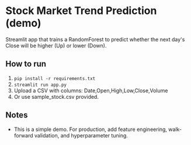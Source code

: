 # Stock Market Trend Prediction (demo)

Streamlit app that trains a RandomForest to predict whether the next day's Close will be higher (Up) or lower (Down).

## How to run
1. `pip install -r requirements.txt`
2. `streamlit run app.py`
3. Upload a CSV with columns: Date,Open,High,Low,Close,Volume
4. Or use sample_stock.csv provided.

## Notes
- This is a simple demo. For production, add feature engineering, walk-forward validation, and hyperparameter tuning.
